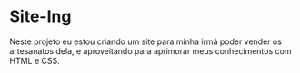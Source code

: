 # Site-Ing
 Neste projeto eu estou criando um site para minha irmâ poder vender os artesanatos dela, e aproveitando para aprimorar meus conhecimentos com HTML e CSS.
